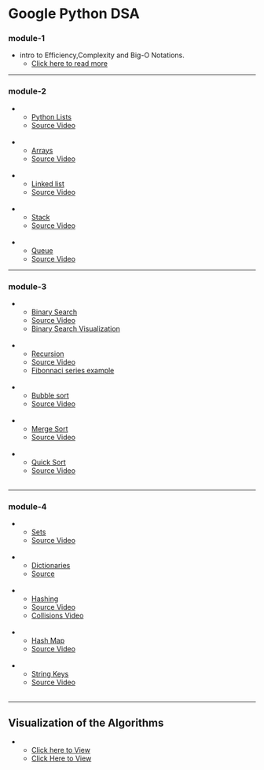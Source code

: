 # Google Python DSA

### module-1
 * intro to Efficiency,Complexity and Big-O Notations.
   * <a href="https://www.khanacademy.org/computing/computer-science/algorithms/asymptotic-notation/a/asymptotic-notation">Click here to read more</a>

<hr>

### module-2 
* 
   * <a href="https://www.w3schools.com/python/python_lists.asp" >Python Lists </a>
   * <a href="https://www.youtube.com/watch?v=KUQSgUMtyv0"> Source Video </a>
   <br>
* 
    * <a href="https://www.w3schools.com/python/python_arrays.asp">Arrays</a>    
    * <a href="https://www.youtube.com/watch?v=OnPP5xDmFv0">Source Video</a>    
   <br>
* 
    * <a href="https://www.geeksforgeeks.org/data-structures/linked-list/">Linked list</a>    
    * <a href="https://www.youtube.com/watch?v=ZONGA5wmREI">Source Video</a>    
  <br>
* 
    * <a href="https://www.geeksforgeeks.org/stack-data-structure/">Stack</a>    
    * <a href="https://www.youtube.com/watch?v=HpaVHzDeZC4">Source Video</a>    
  <br>
* 
    * <a href="https://www.geeksforgeeks.org/queue-data-structure/">Queue</a>    
    * <a href="https://www.youtube.com/watch?v=XAbzlilAHZw">Source Video</a>    
   
<hr>
    
### module-3 
* 
   * <a href="https://www.geeksforgeeks.org/binary-search/">Binary Search</a>
   * <a href="https://www.youtube.com/watch?v=0VN5iwEyq4c">Source Video</a>
   * <a href="https://www.cs.usfca.edu/~galles/visualization/Search.html">Binary Search Visualization</a>

   <br>
  
*  
   * <a href="https://www.geeksforgeeks.org/recursion/">Recursion</a>  
   * <a href="https://www.youtube.com/watch?v=_aI2Jch6Epk" >Source Video</a>  
   * <a href="https://classroom.udacity.com/courses/ud513/lessons/7123524086/concepts/78810568040923" >Fibonnaci series example</a>   
   <br>
  
*  
   * <a href="https://www.geeksforgeeks.org/bubble-sort/">Bubble sort</a>  
   * <a href="https://www.youtube.com/watch?v=h_osLG3GmjE" >Source Video</a>  
   <br>
*  
   * <a href="https://www.geeksforgeeks.org/merge-sort/">Merge Sort</a>  
   * <a href="https://www.youtube.com/watch?v=K916wfSzKxE" >Source Video</a>
  
   <br>
*  
   * <a href="https://www.geeksforgeeks.org/quick-sort/">Quick Sort</a>  
   * <a href="https://www.youtube.com/watch?v=kUon6854joI" >Source Video</a>
   <br>
<hr>  
   
### module-4 

* 
   * <a href="https://www.w3schools.com/python/python_sets.asp" >Sets </a>
   * <a href="https://www.youtube.com/watch?v=gmIb-qZhTDQ"> Source Video </a>
   <br>
* 
   * <a href="https://docs.python.org/2/tutorial/datastructures.html#dictionaries">Dictionaries</a>
   * <a href="https://classroom.udacity.com/courses/ud513/lessons/7118294395/concepts/78812863000923">Source </a>
  
   <br>

* 
   * <a href="https://www.geeksforgeeks.org/hashing-data-structure/#:~:text=Hashing%20is%20a%20technique%20or,of%20the%20hash%20function%20used." >Hashing </a>
   * <a href="https://www.youtube.com/watch?v=kCPFfHx_LgQ"> Source Video </a>
   * <a href="https://www.youtube.com/watch?v=BUaWIjZ_ToY"> Collisions Video </a>
   <br>
  

* 
   * <a href="https://www.geeksforgeeks.org/hash-map-in-python/" >Hash Map </a>
   * <a href="https://www.youtube.com/watch?v=A-ahUVi8pYQ"> Source Video </a>
   <br>
* 
   * <a href="https://www.geeksforgeeks.org/python-key-with-all-characters-in-string/" >String Keys </a>
   * <a href="https://www.youtube.com/watch?v=WyFwieF1NN4"> Source Video </a>
   <br>
<hr>


    
##  Visualization of the  Algorithms
* 
  * <a href="https://www.cs.usfca.edu/~galles/visualization/Algorithms.html">Click here to View </a>
  * <a href="https://visualgo.net/en/sorting">Click Here to View</a>